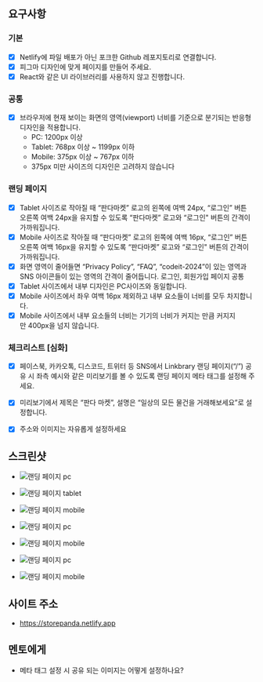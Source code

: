 ## 요구사항

### 기본

- [x] Netlify에 파일 배포가 아닌 포크한 Github 레포지토리로 연결합니다.
- [x] 피그마 디자인에 맞게 페이지를 만들어 주세요.
- [x] React와 같은 UI 라이브러리를 사용하지 않고 진행합니다.

### 공통
- [x] 브라우저에 현재 보이는 화면의 영역(viewport) 너비를 기준으로 분기되는 반응형 디자인을 적용합니다.
    * PC: 1200px 이상
    * Tablet: 768px 이상 ~ 1199px 이하
    * Mobile: 375px 이상 ~ 767px 이하
    * 375px 미만 사이즈의 디자인은 고려하지 않습니다

### 랜딩 페이지
- [x] Tablet 사이즈로 작아질 때 “판다마켓” 로고의 왼쪽에 여백 24px, “로그인” 버튼 오른쪽 여백 24px을 유지할 수 있도록 “판다마켓” 로고와 “로그인" 버튼의 간격이 가까워집니다.
- [x] Mobile 사이즈로 작아질 때 “판다마켓” 로고의 왼쪽에 여백 16px, “로그인” 버튼 오른쪽 여백 16px을 유지할 수 있도록 “판다마켓” 로고와 “로그인" 버튼의 간격이 가까워집니다.
- [x] 화면 영역이 줄어들면 “Privacy Policy”, “FAQ”, “codeit-2024”이 있는 영역과 SNS 아이콘들이 있는 영역의 간격이 줄어듭니다.
로그인, 회원가입 페이지 공통
- [x] Tablet 사이즈에서 내부 디자인은 PC사이즈와 동일합니다.
- [x] Mobile 사이즈에서 좌우 여백 16px 제외하고 내부 요소들이 너비를 모두 차지합니다.
- [x] Mobile 사이즈에서 내부 요소들의 너비는 기기의 너비가 커지는 만큼 커지지만 400px을 넘지 않습니다.

### 체크리스트 [심화]
- [x] 페이스북, 카카오톡, 디스코드, 트위터 등 SNS에서 Linkbrary 랜딩 페이지(“/”) 공유 시 좌측 예시와 같은 미리보기를 볼 수 있도록 랜딩 페이지 메타 태그를 설정해 주세요.
- [x] 미리보기에서 제목은 “판다 마켓”, 설명은 “일상의 모든 물건을 거래해보세요”로 설정합니다.
- [x] 주소와 이미지는 자유롭게 설정하세요


## 스크린샷
- ![랜딩 페이지 pc](./readmeSource/landing-pc_version.png)
- ![랜딩 페이지 tablet](./readmeSource/landing-tablet_version.png)
- ![랜딩 페이지 mobile](./readmeSource/landing-mobile_version.png)

- ![랜딩 페이지 pc](./readmeSource/login-pc_version.png)
- ![랜딩 페이지 mobile](./readmeSource/login-mobile_version.png)

- ![랜딩 페이지 pc](./readmeSource/signin-pc_version.png)
- ![랜딩 페이지 mobile](./readmeSource/signin-mobile_version.png)


## 사이트 주소
- https://storepanda.netlify.app

## 멘토에게
- 메타 태그 설정 시 공유 되는 이미지는 어떻게 설정하나요?

